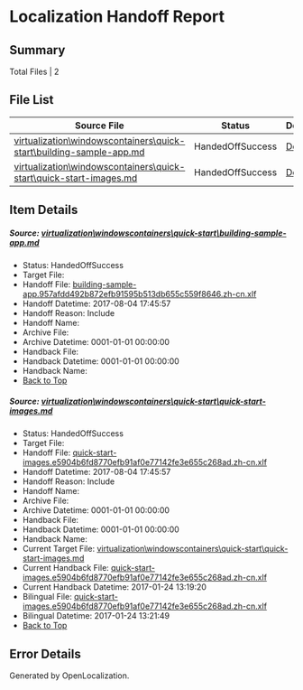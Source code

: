# <a name='report-top'></a> Localization Handoff Report

## Summary
 Total Files | 2

## File List
 Source File | Status | Details 
 ----------- | ------ | ------- 
 [virtualization\windowscontainers\quick-start\building-sample-app.md](https://github.com/Microsoft/Virtualization-Documentation-Private/blob/4f5b9f70804bf6282af8bef603cc343c524c3102/virtualization/windowscontainers/quick-start/building-sample-app.md) | HandedOffSuccess | [Details](#2ba3e6409fc60022a55d21c187bfcaefd962908b350)
 [virtualization\windowscontainers\quick-start\quick-start-images.md](https://github.com/Microsoft/Virtualization-Documentation-Private/blob/4f5b9f70804bf6282af8bef603cc343c524c3102/virtualization/windowscontainers/quick-start/quick-start-images.md) | HandedOffSuccess | [Details](#0d247989294de59ed599aba3ab982cac772efcf6394)

## Item Details
##### <a name='2ba3e6409fc60022a55d21c187bfcaefd962908b350'></a> Source: [virtualization\windowscontainers\quick-start\building-sample-app.md](https://github.com/Microsoft/Virtualization-Documentation-Private/blob/4f5b9f70804bf6282af8bef603cc343c524c3102/virtualization/windowscontainers/quick-start/building-sample-app.md)
* Status: HandedOffSuccess
* Target File: 
* Handoff File: [building-sample-app.957afdd492b872efb91595b513db655c559f8646.zh-cn.xlf](https://github.com/MicrosoftDocs/Virtualization-Documentation-Private.handoff/blob/db45c69ce28487dc484945a5305be88f49d76fff/ol-handoff/MicrosoftDocs/Virtualization-Documentation-Private.zh-cn/live/building-sample-app.957afdd492b872efb91595b513db655c559f8646.zh-cn.xlf)
* Handoff Datetime: 2017-08-04 17:45:57
* Handoff Reason: Include
* Handoff Name: 
* Archive File: 
* Archive Datetime: 0001-01-01 00:00:00
* Handback File: 
* Handback Datetime: 0001-01-01 00:00:00
* Handback Name: 
* [Back to Top](#report-top)

##### <a name='0d247989294de59ed599aba3ab982cac772efcf6394'></a> Source: [virtualization\windowscontainers\quick-start\quick-start-images.md](https://github.com/Microsoft/Virtualization-Documentation-Private/blob/4f5b9f70804bf6282af8bef603cc343c524c3102/virtualization/windowscontainers/quick-start/quick-start-images.md)
* Status: HandedOffSuccess
* Target File: 
* Handoff File: [quick-start-images.e5904b6fd8770efb91af0e77142fe3e655c268ad.zh-cn.xlf](https://github.com/MicrosoftDocs/Virtualization-Documentation-Private.handoff/blob/db45c69ce28487dc484945a5305be88f49d76fff/ol-handoff/MicrosoftDocs/Virtualization-Documentation-Private.zh-cn/live/quick-start-images.e5904b6fd8770efb91af0e77142fe3e655c268ad.zh-cn.xlf)
* Handoff Datetime: 2017-08-04 17:45:57
* Handoff Reason: Include
* Handoff Name: 
* Archive File: 
* Archive Datetime: 0001-01-01 00:00:00
* Handback File: 
* Handback Datetime: 0001-01-01 00:00:00
* Handback Name: 
* Current Target File: [virtualization\windowscontainers\quick-start\quick-start-images.md](https://github.com/MicrosoftDocs/Virtualization-Documentation-Private.zh-cn/blob/b3d8214de1995d394e58510c034858cb82ba9b71/virtualization/windowscontainers/quick-start/quick-start-images.md)
* Current Handback File: [quick-start-images.e5904b6fd8770efb91af0e77142fe3e655c268ad.zh-cn.xlf](https://github.com/MicrosoftDocs/Virtualization-Documentation-Private.handback/blob/053db64a8e1a8e5f0229358d1b0050047ef06ae5/ol-handback/Microsoft/Virtualization-Documentation-Private.zh-cn/live/quick-start-images.e5904b6fd8770efb91af0e77142fe3e655c268ad.zh-cn.xlf)
* Current Handback Datetime: 2017-01-24 13:19:20
* Bilingual File: [quick-start-images.e5904b6fd8770efb91af0e77142fe3e655c268ad.zh-cn.xlf](https://github.com/MicrosoftDocs/Virtualization-Documentation-Private.handback/blob/053db64a8e1a8e5f0229358d1b0050047ef06ae5/ol-handback/Microsoft/Virtualization-Documentation-Private.zh-cn/live/quick-start-images.e5904b6fd8770efb91af0e77142fe3e655c268ad.zh-cn.xlf)
* Bilingual Datetime: 2017-01-24 13:21:49
* [Back to Top](#report-top)


## Error Details

Generated by OpenLocalization.
